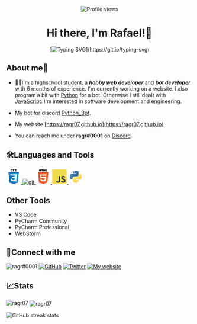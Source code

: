 <div align="center">

![Profile views](https://gpvc.arturio.dev/ragr07)  



# Hi there, I'm Rafael!👋



[![Typing SVG](https://readme-typing-svg.herokuapp.com?color=%23F773A3&lines=Python+Bot+Developer!;Web+Developer!;Open+Source+Enthusiast!)](https://git.io/typing-svg)


</div>

## About me:rocket:




- 👨‍🎓I'm a highschool student, a ***hobby web developer*** and ***bot developer*** with 6 months of experience. I'm currently working on a website. I also program a bit with [Python](https://www.python.org/) for a bot. Otherwise I still dealt with [JavaScript](https://www.javascript.com/). I'm interested in software development and engineering.

- My bot for discord [Python_Bot](https://github.com/ragr07/Python_Bot).

- My website [https://ragr07.github.io](https://ragr07.github.io).

- You can reach me under **ragr#0001** on [Discord](https://github.com/discord).


## :hammer_and_wrench:Languages and Tools

<p align="left"> <a href="https://www.w3schools.com/css/" target="_blank" rel="noreferrer"> <img src="https://raw.githubusercontent.com/devicons/devicon/master/icons/css3/css3-original-wordmark.svg" alt="css3" width="40" height="40"/> </a> <a href="https://git-scm.com/" target="_blank" rel="noreferrer"> <img src="https://www.vectorlogo.zone/logos/git-scm/git-scm-icon.svg" alt="git" width="40" height="40"/> </a> <a href="https://www.w3.org/html/" target="_blank" rel="noreferrer"> <img src="https://raw.githubusercontent.com/devicons/devicon/master/icons/html5/html5-original-wordmark.svg" alt="html5" width="40" height="40"/> </a> <a href="https://developer.mozilla.org/en-US/docs/Web/JavaScript" target="_blank" rel="noreferrer"> <img src="https://raw.githubusercontent.com/devicons/devicon/master/icons/javascript/javascript-original.svg" alt="javascript" width="40" height="40"/> </a> <a href="https://www.python.org" target="_blank" rel="noreferrer"> <img src="https://raw.githubusercontent.com/devicons/devicon/master/icons/python/python-original.svg" alt="python" width="40" height="40"/> </a> </p>

## Other Tools
  - VS Code
  - PyCharm Community
  - PyCharm Professional
  - WebStorm



## :link:Connect with me

![ragr#0001](https://img.shields.io/badge/ragr%230001-blue?style=for-the-badge&logo=discord) [![GitHub](https://img.shields.io/badge/GitHub-black?style=for-the-badge&logo=github)](https://github.com/ragr07) [![Twitter](https://img.shields.io/badge/Twitter-blue?style=for-the-badge&logo=twitter)](https://twitter.com/Ragr078) [![My website](https://img.shields.io/badge/My_website-yellowgreen?style=for-the-badge)](https://rafaelgr.me)


## 📈Stats

<p><img align="left" src="https://github-readme-stats.vercel.app/api/top-langs?username=ragr07&show_icons=true&locale=en&layout=compact" alt="ragr07" /></p>

<p>&nbsp;<img align="center" src="https://github-readme-stats.vercel.app/api?username=ragr07&show_icons=true&theme=tokyonight&locale=en" alt="ragr07" /></p>

![GitHub streak stats](https://github-readme-streak-stats.herokuapp.com/?user=ragr07)  


